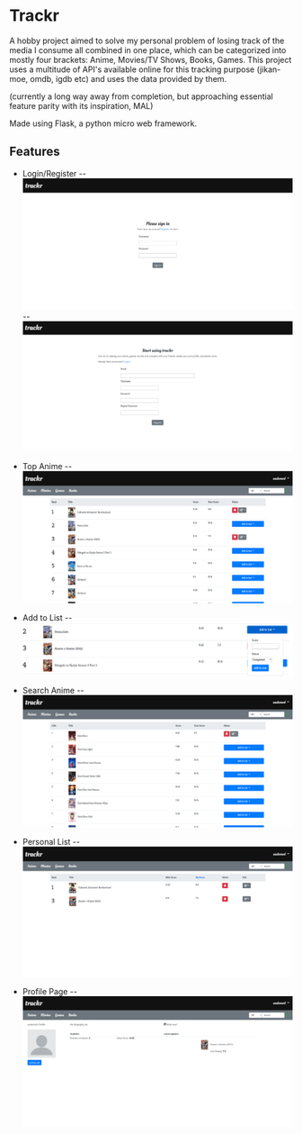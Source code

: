 # Trackr

A hobby project aimed to solve my personal problem of losing track of the media I consume all combined in one place, which can be categorized into mostly four brackets: Anime, Movies/TV Shows, Books, Games. This project uses a multitude of API's available online for this tracking purpose (jikan-moe, omdb, igdb etc) and uses the data provided by them. 

(currently a long way away from completion, but approaching essential feature parity with its inspiration, MAL)

Made using Flask, a python micro web framework.

## Features

- Login/Register 
 -- ![Login Page](screenshots/login_page.PNG)
 -- ![Register Page](screenshots/register_page.PNG)
 
- Top Anime
 -- ![Top Anime Page](screenshots/top_anime.PNG)

- Add to List
 -- ![Add to List dropdown](screenshots/add_to_list.PNG)

- Search Anime
 -- ![Search Results Page](screenshots/search_page.PNG)

- Personal List
 -- ![Personal List Page](screenshots/personal_list.PNG)

- Profile Page
 -- ![Profile Page](screenshots/profile_page.PNG)
